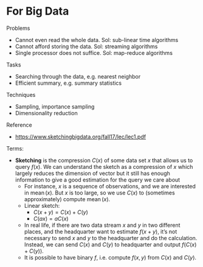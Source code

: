 # For Big Data

Problems
- Cannot even read the whole data. Sol: sub-linear time algorithms
- Cannot afford storing the data. Sol: streaming algorithms
- Single processor does not suffice. Sol: map-reduce algorithms

Tasks
- Searching through the data, e.g. nearest neighbor
- Efficient summary, e.g. summary statistics

Techniques
- Sampling, importance sampling
- Dimensionality reduction

Reference
- https://www.sketchingbigdata.org/fall17/lec/lec1.pdf

Terms:

- **Sketching** is the compression $C(x)$ of some data set $x$ that allows us to query $f(x)$.  We can understand the sketch as a compression of $x$ which largely reduces the dimension of vector but it still has enough information to give a good estimation for the query we care about
  - For instance, $x$ is a sequence of observations, and we are interested in $\operatorname{mean} (x)$. But $x$ is too large, so we use $C(x)$ to (sometimes approximately) compute $\operatorname{mean} (x)$.
  - Linear sketch:
    - $C(x + y) = C(x) + C(y)$
    - $C(ax) = aC(x)$
  - In real life, if there are two data stream $x$ and $y$ in two different places, and the headquarter want to estimate $f(x + y)$, it’s not necessary to send $x$ and $y$ to the headquarter and do the calculation. Instead, we can send $C(x)$ and $C(y)$ to headquarter and output $f(C(x) + C(y))$.
  - It is possible to have binary $f$, i.e. compute $f(x, y)$ from $C(x)$ and $C(y)$.
